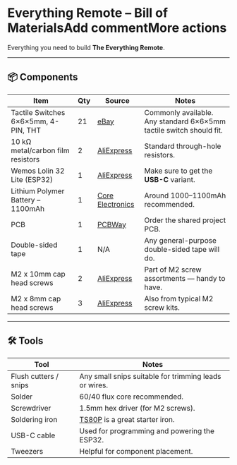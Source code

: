 # Everything Remote – Bill of MaterialsAdd commentMore actions

Everything you need to build **The Everything Remote**.

---

## 📦 Components

| Item                                   | Qty | Source       | Notes                                                                                 |
|----------------------------------------|-----|--------------|---------------------------------------------------------------------------------------|
| Tactile Switches 6×6×5mm, 4-PIN, THT   | 21  | [eBay](https://www.ebay.com.au/itm/303576625641) | Commonly available. Any standard 6×6×5mm tactile switch should fit.                 |
| 10 kΩ metal/carbon film resistors      | 2   | [AliExpress](https://www.aliexpress.com/item/32315929780.html) | Standard through-hole resistors.                                                    |Add commentMore actions
| Wemos Lolin 32 Lite (ESP32)           | 1   | [AliExpress](https://www.aliexpress.us/item/3256806081127784.html) | Make sure to get the **USB-C** variant.                                             |
| Lithium Polymer Battery – 1100mAh     | 1   | [Core Electronics](https://core-electronics.com.au/polymer-lithium-ion-battery-1000mah-38458.html) | Around 1000–1100mAh recommended.                                                    |
| PCB                                    | 1   | [PCBWay](https://www.pcbway.com/project/shareproject/The_Everything_Remote_The_Stock_Pot_ff1fe6b5.html) | Order the shared project PCB.                                                       |
| Double-sided tape                     | 1   | N/A          | Any general-purpose double-sided tape will do.                                       |
| M2 x 10mm cap head screws             | 2   | [AliExpress](https://www.aliexpress.com/item/1005006804849206.html) | Part of M2 screw assortments — handy to have.                                       |
| M2 x 8mm cap head screws              | 3   | [AliExpress](https://www.aliexpress.com/item/1005007183008660.html) | Also from typical M2 screw kits.                                                    |

---

## 🛠 Tools

| Tool               | Notes                                                                 |
|--------------------|-----------------------------------------------------------------------|
| Flush cutters / snips | Any small snips suitable for trimming leads or wires.              |
| Solder              | 60/40 flux core recommended.                                         |
| Screwdriver         | 1.5mm hex driver (for M2 screws).                                   |
| Soldering iron      | [TS80P](https://www.aliexpress.com/item/1005007183008660.html) is a great starter iron. |
| USB-C cable         | Used for programming and powering the ESP32.                        |
| Tweezers            | Helpful for component placement.                                    |
